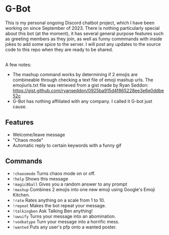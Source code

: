 # G-Bot

This is my personal ongoing Discord chatbot project, which I have been working on since September of 2023.
There is nothing particularly special about this bot (at the moment), it has several general purpose features such as greeting members as they join, as well as funny commmands with inside jokes to add some spice to the server.
I will post any updates to the source code to this repo when they are ready to be shared. <br>
<br>

A few notes:
- The mashup command works by determining if 2 emojis are combineable through checking a text file of emoji mashup urls. The emojiurls.txt file was retrieved from a gist made by Ryan Seddon: https://gist.github.com/ryanseddon/0925ba915d4f865228ee3e6e0ddbe52c
- G-Bot has nothing affiliated with any company. I called it G-bot just cause.<br>


## Features
- Welcome/leave message
- "Chaos mode"
- Automatic reply to certain keywords with a funny gif

## Commands
- `!chaosmode`  Turns chaos mode on or off.
- `!help`       Shows this message
- `!magic8ball` Gives you a random answer to any prompt
- `!mashup`     Combines 2 emojis into one new emoji using Google's Emoji Kitchen.
- `!rate`       Rates anything on a scale from 1 to 10.
- `!repeat`     Makes the bot repeat your message.
- `!talkingben` Ask Talking Ben anything!
- `!uwuify`     Turns your message into an abomination.
- `!vodkatype`  Turn your message into a horrific mess.
- `!wanted`     Puts any user's pfp onto a wanted poster.
